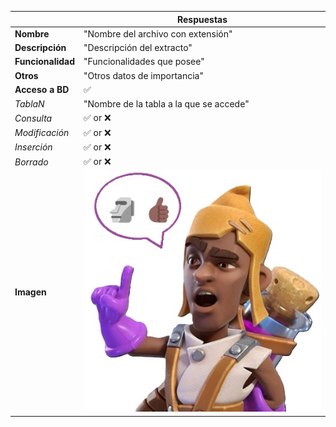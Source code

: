 |                   | **Respuestas**                          |
|-------------------|-----------------------------------------|
|**Nombre**         | "Nombre del archivo con extensión"      |
|**Descripción**    | "Descripción del extracto"              |
|**Funcionalidad**  | "Funcionalidades que posee"             |
|**Otros**          | "Otros datos de importancia"            |
|**Acceso a BD**    | ✅                               |
|*TablaN*           | "Nombre de la tabla a la que se accede" |
|*Consulta*         | ✅ or ❌ |
|*Modificación*     | ✅ or ❌ |
|*Inserción*        | ✅ or ❌ |
|*Borrado*          | ✅ or ❌ |
|**Imagen**           | ![Captura_de_pantalla](gatofuete2.jpg)|
